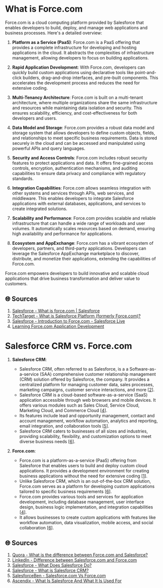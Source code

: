 
# What is Force.com

Force.com is a cloud computing platform provided by Salesforce that enables developers to build, deploy, and manage web applications and business processes. Here's a detailed overview:

1. **Platform as a Service (PaaS)**: Force.com is a PaaS offering that provides a complete infrastructure for developing and hosting applications in the cloud. It abstracts the complexities of infrastructure management, allowing developers to focus on building applications.

2. **Rapid Application Development**: With Force.com, developers can quickly build custom applications using declarative tools like point-and-click builders, drag-and-drop interfaces, and pre-built components. This accelerates the development process and reduces the need for extensive coding.

3. **Multi-Tenancy Architecture**: Force.com is built on a multi-tenant architecture, where multiple organizations share the same infrastructure and resources while maintaining data isolation and security. This ensures scalability, efficiency, and cost-effectiveness for both developers and users.

4. **Data Model and Storage**: Force.com provides a robust data model and storage system that allows developers to define custom objects, fields, and relationships to meet specific business requirements. Data is stored securely in the cloud and can be accessed and manipulated using powerful APIs and query languages.

5. **Security and Access Controls**: Force.com includes robust security features to protect applications and data. It offers fine-grained access controls, encryption, authentication mechanisms, and auditing capabilities to ensure data privacy and compliance with regulatory standards.

6. **Integration Capabilities**: Force.com allows seamless integration with other systems and services through APIs, web services, and middleware. This enables developers to integrate Salesforce applications with external databases, applications, and services to create integrated solutions.

7. **Scalability and Performance**: Force.com provides scalable and reliable infrastructure that can handle a wide range of workloads and user volumes. It automatically scales resources based on demand, ensuring high availability and performance for applications.

8. **Ecosystem and AppExchange**: Force.com has a vibrant ecosystem of developers, partners, and third-party applications. Developers can leverage the Salesforce AppExchange marketplace to discover, distribute, and monetize their applications, extending the capabilities of Force.com.

Force.com empowers developers to build innovative and scalable cloud applications that drive business transformation and deliver value to customers.

## 🌐 Sources
1. [Salesforce - What is force.com | Salesforce](https://salesforcedrillers.com/learn-salesforce/what-is-force-com/)
2. [TechTarget - What is Salesforce Platform (formerly Force.com)?](https://www.techtarget.com/searchcustomerexperience/definition/Forcecom)
3. [Salesforce - Introduction to Force.com - Salesforce Live](https://www.salesforce.com/video/194451/)
4. [Learning Force.com Application Development](https://subscription.packtpub.com/book/programming/9781782172796/1/ch01lvl1sec08/introduction-to-the-force-com-platform)

# Salesforce CRM vs. Force.com

1. **Salesforce CRM**:
   - Salesforce CRM, often referred to as Salesforce, is a a Software-as-a-service (SAA) comprehensive customer relationship management (CRM) solution offered by Salesforce, the company. It provides a centralized platform for managing customer data, sales processes, marketing campaigns, customer service interactions, and more [[2](https://www.linkedin.com/pulse/difference-between-salesforcecom-forcecom-alok-kumar)].
   - Salesforce CRM is a cloud-based software-as-a-service (SaaS) application accessible through web browsers and mobile devices. It offers various modules such as Sales Cloud, Service Cloud, Marketing Cloud, and Commerce Cloud [[4](https://www.salesforce.com/blog/what-does-salesforce-do/)].
   - Its features include lead and opportunity management, contact and account management, workflow automation, analytics and reporting, email integration, and collaboration tools [[5](https://www.salesforce.com/crm/what-is-crm/)].
   - Salesforce CRM caters to businesses of all sizes and industries, providing scalability, flexibility, and customization options to meet diverse business needs [[6](https://ascendix.com/blog/what-is-salesforce-what-salesforce-is-used-for/)].

2. **Force.com**:
   - Force.com is a platform-as-a-service (PaaS) offering from Salesforce that enables users to build and deploy custom cloud applications. It provides a development environment for creating business applications without the need for extensive coding [[1](https://www.quora.com/What-is-the-difference-between-Force-com-and-Salesforce#:~:text=Salesforce.com%20%3D%20Company%20and%20the,or%20customize%20the%20standard%20applications.)].
   - Unlike Salesforce CRM, which is an out-of-the-box CRM solution, Force.com serves as a platform for developing custom applications tailored to specific business requirements [[6](https://ascendix.com/blog/what-is-salesforce-what-salesforce-is-used-for/)].
   - Force.com provides various tools and services for application development, including database management, user interface design, business logic implementation, and integration capabilities [[4](https://www.salesforceben.com/salesforce-com-vs-force-com/)].
   - It allows businesses to create custom applications with features like workflow automation, data visualization, mobile access, and social collaboration [[6](https://ascendix.com/blog/what-is-salesforce-what-salesforce-is-used-for/)].

## 🌐 Sources
1. [Quora - What is the difference between Force.com and Salesforce?](https://www.quora.com/What-is-the-difference-between-Force-com-and-Salesforce#:~:text=Salesforce.com%20%3D%20Company%20and%20the,or%20customize%20the%20standard%20applications.)
2. [LinkedIn - Difference between Salesforce.com and Force.com](https://www.linkedin.com/pulse/difference-between-salesforcecom-forcecom-alok-kumar)
3. [Salesforce - What Does Salesforce Do?](https://www.salesforce.com/blog/what-does-salesforce-do/)
4. [Salesforce - What is Salesforce CRM?](https://www.salesforce.com/crm/what-is-crm/)
5. [SalesforceBen - Salesforce.com Vs Force.com](https://www.salesforceben.com/salesforce-com-vs-force-com/)
6. [Ascendix - What Is Salesforce And What It Is Used For](https://ascendix.com/blog/what-is-salesforce-what-salesforce-is-used-for/)
